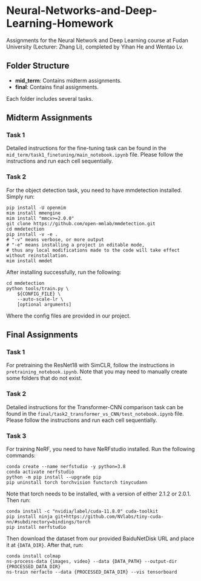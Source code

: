 # Neural-Networks-and-Deep-Learning-Homework

Assignments for the Neural Network and Deep Learning course at Fudan University (Lecturer: Zhang Li), completed by Yihan He and Wentao Lv.

## Folder Structure

- **mid_term**: Contains midterm assignments.
- **final**: Contains final assignments.

Each folder includes several tasks.

## Midterm Assignments

### Task 1
Detailed instructions for the fine-tuning task can be found in the `mid_term/task1_finetuning/main_notebook.ipynb` file. Please follow the instructions and run each cell sequentially.

### Task 2
For the object detection task, you need to have mmdetection installed. Simply run:

```
pip install -U openmim
mim install mmengine
mim install "mmcv>=2.0.0"
git clone https://github.com/open-mmlab/mmdetection.git
cd mmdetection
pip install -v -e .
# "-v" means verbose, or more output
# "-e" means installing a project in editable mode,
# thus any local modifications made to the code will take effect without reinstallation.
mim install mmdet
```

After installing successfully, run the following:

```
cd mmdetection
python tools/train.py \
    ${CONFIG_FILE} \
    --auto-scale-lr \
    [optional arguments]
```
Where the config files are provided in our project.

## Final Assignments

### Task 1

For pretraining the ResNet18 with SimCLR, follow the instructions in `pretraining_notebook.ipynb`. Note that you may need to manually create some folders that do not exist.

### Task 2

Detailed instructions for the Transformer-CNN comparison task can be found in the `final/task2_transformer_vs_CNN/test_notebook.ipynb` file. Please follow the instructions and run each cell sequentially.

### Task 3

For training NeRF, you need to have NeRFstudio installed. Run the following commands:

```
conda create --name nerfstudio -y python=3.8
conda activate nerfstudio
python -m pip install --upgrade pip
pip uninstall torch torchvision functorch tinycudann
```

Note that torch needs to be installed, with a version of either 2.1.2 or 2.0.1. Then run:

```
conda install -c "nvidia/label/cuda-11.8.0" cuda-toolkit
pip install ninja git+https://github.com/NVlabs/tiny-cuda-nn/#subdirectory=bindings/torch
pip install nerfstudio
```

Then download the dataset from our provided BaiduNetDisk URL and place it at `{DATA_DIR}`. After that, run:

```
conda install colmap
ns-process-data {images, video} --data {DATA_PATH} --output-dir {PROCESSED_DATA_DIR}
ns-train nerfacto --data {PROCESSED_DATA_DIR} --vis tensorboard
```